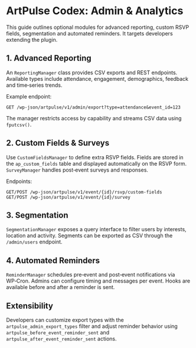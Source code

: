 # ArtPulse Codex: Admin & Analytics

This guide outlines optional modules for advanced reporting, custom RSVP fields, segmentation and automated reminders. It targets developers extending the plugin.

## 1. Advanced Reporting

An `ReportingManager` class provides CSV exports and REST endpoints. Available types include attendance, engagement, demographics, feedback and time‑series trends.

Example endpoint:

```
GET /wp-json/artpulse/v1/admin/export?type=attendance&event_id=123
```

The manager restricts access by capability and streams CSV data using `fputcsv()`.

## 2. Custom Fields & Surveys

Use `CustomFieldsManager` to define extra RSVP fields. Fields are stored in the `ap_custom_fields` table and displayed automatically on the RSVP form. `SurveyManager` handles post‑event surveys and responses.

Endpoints:

```
GET/POST /wp-json/artpulse/v1/event/{id}/rsvp/custom-fields
GET/POST /wp-json/artpulse/v1/event/{id}/survey
```

## 3. Segmentation

`SegmentationManager` exposes a query interface to filter users by interests, location and activity. Segments can be exported as CSV through the `/admin/users` endpoint.

## 4. Automated Reminders

`ReminderManager` schedules pre‑event and post‑event notifications via WP‑Cron. Admins can configure timing and messages per event. Hooks are available before and after a reminder is sent.

## Extensibility

Developers can customize export types with the `artpulse_admin_export_types` filter and adjust reminder behavior using `artpulse_before_event_reminder_sent` and `artpulse_after_event_reminder_sent` actions.

